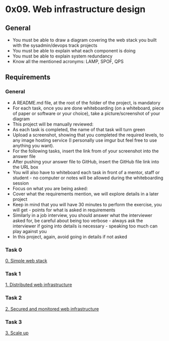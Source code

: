# 0x09. Web infrastructure design

## General

- You must be able to draw a diagram covering the web stack you built with the sysadmin/devops track projects
- You must be able to explain what each component is doing
- You must be able to explain system redundancy
- Know all the mentioned acronyms: LAMP, SPOF, QPS

## Requirements

### General

- A README.md file, at the root of the folder of the project, is mandatory
- For each task, once you are done whiteboarding (on a whiteboard, piece of paper or software or your choice), take a picture/screenshot of your diagram
- This project will be manually reviewed:
- As each task is completed, the name of that task will turn green
- Upload a screenshot, showing that you completed the required levels, to any image hosting service (I personally use imgur but feel free to use anything you want).
- For the following tasks, insert the link from of your screenshot into the answer file
- After pushing your answer file to GitHub, insert the GitHub file link into the URL box
- You will also have to whiteboard each task in front of a mentor, staff or student - no computer or notes will be allowed during the whiteboarding session
- Focus on what you are being asked:
- Cover what the requirements mention, we will explore details in a later project
- Keep in mind that you will have 30 minutes to perform the exercise, you will get - points for what is asked in requirements
- Similarly in a job interview, you should answer what the interviewer asked for, be careful about being too verbose - always ask the interviewer if going into details is necessary - speaking too much can play against you
- In this project, again, avoid going in details if not asked

### Task 0
[0. Simple web stack](https://github.com/Sampul-CodeMine/alx-system_engineering-devops/blob/master/0x09-web_infrastructure_design/0.%20Simple%20web%20stack.PNG)

### Task 1
[1. Distributed web infrastructure](https://github.com/Sampul-CodeMine/alx-system_engineering-devops/blob/master/0x09-web_infrastructure_design/1.%20Distributed%20web%20infrastructure.PNG)

### Task 2
[2. Secured and monitored web infrastructure](https://github.com/Sampul-CodeMine/alx-system_engineering-devops/blob/master/0x09-web_infrastructure_design/2.%20Secured%20and%20monitored%20web%20infrastructure.PNG)

### Task 3
[3. Scale up](https://github.com/Sampul-CodeMine/alx-system_engineering-devops/blob/master/0x09-web_infrastructure_design/3.%20Scale%20up.PNG)
